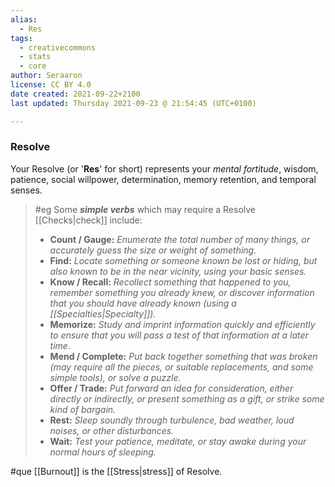```yaml
---
alias:
  - Res
tags:
  - creativecommons
  - stats
  - core
author: Seraaron
license: CC BY 4.0
date created: 2021-09-22+2100
last updated: Thursday 2021-09-23 @ 21:54:45 (UTC+0100)

---
```


### Resolve

Your Resolve (or '**Res**' for short) represents your _mental fortitude_, wisdom, patience, social willpower, determination, memory retention, and temporal senses.

> #eg
> Some **_simple verbs_** which may require a Resolve [[Checks|check]] include:
>
> -   **Count / Gauge:** _Enumerate the total number of many things, or accurately guess the size or weight of something._
> -   **Find:** _Locate something or someone known be lost or hiding, but also known to be in the near vicinity, using your basic senses._
> -   **Know / Recall:** _Recollect something that happened to you, remember something you already knew, or discover information that you should have already known (using a [[Specialties|Specialty]])._
> -   **Memorize:** _Study and imprint information quickly and efficiently to ensure that you will pass a test of that information at a later time._
> -   **Mend / Complete:** _Put back together something that was broken (may require all the pieces, or suitable replacements, and some simple tools), or solve a puzzle._
> -   **Offer / Trade:** _Put forward an idea for consideration, either directly or indirectly, or present something as a gift, or strike some kind of bargain._
> -   **Rest:** _Sleep soundly through turbulence, bad weather, loud noises, or other disturbances._
> -   **Wait:** _Test your patience, meditate, or stay awake during your normal hours of sleeping._

#que [[Burnout]] is the [[Stress|stress]] of Resolve.
